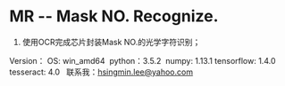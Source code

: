 # MR -- Mask NO. Recognize.

1. 使用OCR完成芯片封装Mask NO.的光学字符识别；

Version：
  OS: win_amd64
  python：3.5.2
  numpy: 1.13.1
  tensorflow: 1.4.0
  tesseract: 4.0
  
联系我：hsingmin.lee@yahoo.com

